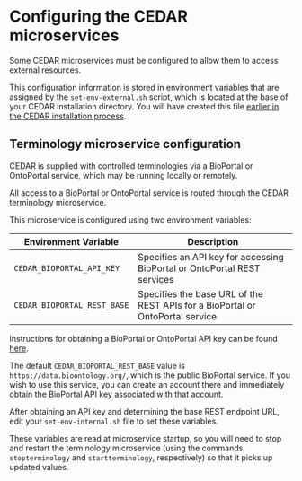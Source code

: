 # Configuring the CEDAR microservices

Some CEDAR microservices must be configured to allow them to access external resources.

This configuration information is stored in environment variables that are assigned by the `set-env-external.sh` script, which is located at the base of your CEDAR installation directory.
You will have created this file [earlier in the CEDAR installation process](./scripts-and-aliases-install.html).

## Terminology microservice configuration

CEDAR is supplied with controlled terminologies via a BioPortal or OntoPortal service, which may be running locally or remotely.

All access to a BioPortal or OntoPortal service is routed through the CEDAR terminology microservice. 

This microservice is configured using two environment variables: 

| Environment Variable                 | Description  |
| -----------                          | ------------ |
| `CEDAR_BIOPORTAL_API_KEY`            | Specifies an API key for accessing BioPortal or OntoPortal REST services  |
| `CEDAR_BIOPORTAL_REST_BASE`          | Specifies the base URL of the REST APIs for a BioPortal or OntoPortal service |

Instructions for obtaining a BioPortal or OntoPortal API key can be found  [here](https://bioportal.bioontology.org/help#Getting_an_API_key).

The default `CEDAR_BIOPORTAL_REST_BASE` value is `https://data.bioontology.org/`, which is the public BioPortal service. 
If you wish to use this service, you can create an account there and immediately obtain the BioPortal API key associated with that account.

After obtaining an API key and determining the base REST endpoint URL, edit your `set-env-internal.sh` file to set these variables.

These variables are read at microservice startup, so you will need to stop and restart the terminology microservice (using the commands, `stopterminology` and `startterminology`, respectively) so that it picks up updated values.


